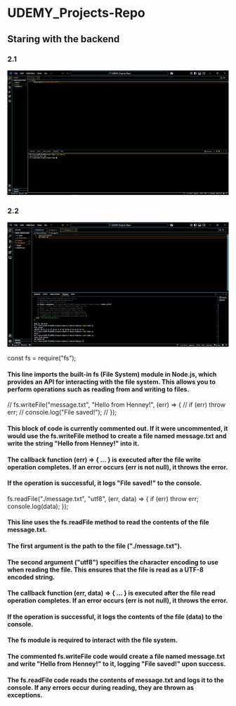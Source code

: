 # UDEMY_Projects-Repo

## Staring with the backend 

### 2.1
![Page Screenshot](/Images/Screenshot%20(156).png)

### 2.2
![Page Screenshot](/Images/Screenshot%20(157).png)

const fs = require("fs");
#### This line imports the built-in fs (File System) module in Node.js, which provides an API for interacting with the file system. This allows you to perform operations such as reading from and writing to files.

// fs.writeFile("message.txt", "Hello from Henney!", (err) => {
//     if (err) throw err;
//     console.log("File saved!");
// });
#### This block of code is currently commented out. If it were uncommented, it would use the fs.writeFile method to create a file named message.txt and write the string "Hello from Henney!" into it.
#### The callback function (err) => { ... } is executed after the file write operation completes. If an error occurs (err is not null), it throws the error.
#### If the operation is successful, it logs "File saved!" to the console.

fs.readFile("./message.txt", "utf8", (err, data) => {
    if (err) throw err;
    console.log(data);
});
#### This line uses the fs.readFile method to read the contents of the file message.txt.
#### The first argument is the path to the file ("./message.txt").
#### The second argument ("utf8") specifies the character encoding to use when reading the file. This ensures that the file is read as a UTF-8 encoded string.
#### The callback function (err, data) => { ... } is executed after the file read operation completes. If an error occurs (err is not null), it throws the error.
#### If the operation is successful, it logs the contents of the file (data) to the console.

#### The fs module is required to interact with the file system.
#### The commented fs.writeFile code would create a file named message.txt and write "Hello from Henney!" to it, logging "File saved!" upon success.
#### The fs.readFile code reads the contents of message.txt and logs it to the console. If any errors occur during reading, they are thrown as exceptions.